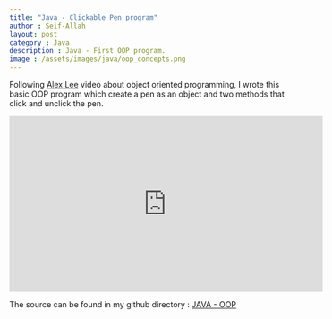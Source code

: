 ```yaml
---
title: "Java - Clickable Pen program"
author : Seif-Allah
layout: post
category : Java
description : Java - First OOP program.
image : /assets/images/java/oop_concepts.png
---
```

Following [Alex Lee](https://www.youtube.com/channel/UC_fFL5jgoCOrwAVoM_fBYwA) video about object oriented programming, I wrote this basic OOP program which create a pen as an object and two methods that click and unclick the pen. 

<p align="center">
<iframe width="560" height="315" src="https://www.youtube.com/embed/j0lBrYSlYaU" frameborder="0" allow="accelerometer; autoplay; clipboard-write; encrypted-media; gyroscope; picture-in-picture" allowfullscreen></iframe>
</p>

The source can be found in my github directory : [JAVA - OOP](https://github.com/seifallahhomrani1/Java)
